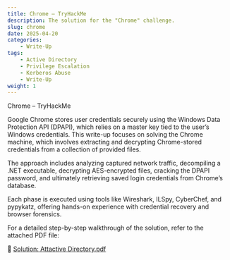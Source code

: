 ```yaml
---
title: Chrome – TryHackMe
description: The solution for the "Chrome" challenge.
slug: chrome
date: 2025-04-20
categories:
    - Write-Up
tags:
    - Active Directory
    - Privilege Escalation
    - Kerberos Abuse
    - Write-Up
weight: 1
---
```


Chrome – TryHackMe

Google Chrome stores user credentials securely using the Windows Data Protection API (DPAPI), which relies on a master key tied to the user’s Windows credentials. This write-up focuses on solving the Chrome machine, which involves extracting and decrypting Chrome-stored credentials from a collection of provided files.

The approach includes analyzing captured network traffic, decompiling a .NET executable, decrypting AES-encrypted files, cracking the DPAPI password, and ultimately retrieving saved login credentials from Chrome’s database.

Each phase is executed using tools like Wireshark, ILSpy, CyberChef, and pypykatz, offering hands-on experience with credential recovery and browser forensics.

For a detailed step-by-step walkthrough of the solution, refer to the attached PDF file:

📄 [Solution: Attactive Directory.pdf](/writeups/files/Chrome.pdf)
